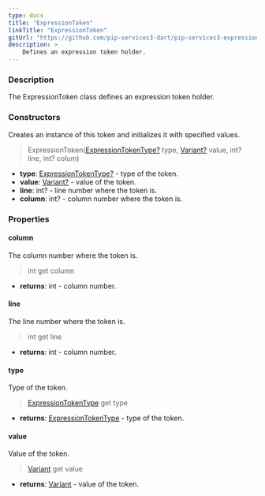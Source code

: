 ```yaml
---
type: docs
title: "ExpressionToken"
linkTitle: "ExpressionToken"
gitUrl: "https://github.com/pip-services3-dart/pip-services3-expressions-dart"
description: > 
    Defines an expression token holder.
---
```


### Description

The ExpressionToken class defines an expression token holder.


### Constructors
Creates an instance of this token and initializes it with specified values.

> ExpressionToken([ExpressionTokenType?](../expression_token_type) type, [Variant?](../../../variants/variant) value, int? line, int? colum)

- **type**: [ExpressionTokenType?](../expression_token_type) - type of the token.
- **value**: [Variant?](../../../variants/variant) - value of the token.
- **line**: int? - line number where the token is.
- **column**: int? - column number where the token is.


### Properties

#### column
The column number where the token is.

> int get column

- **returns**: int - column number.

#### line
The line number where the token is.

> int get line

- **returns**: int - column number.

#### type
Type of the token.

> [ExpressionTokenType](../expression_token_type) get type

- **returns**: [ExpressionTokenType](../expression_token_type) - type of the token.

#### value
Value of the token.

> [Variant](../../../variants/variant) get value

- **returns**: [Variant](../../../variants/variant) - value of the token.


